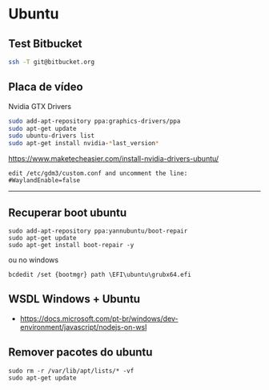 # Ubuntu

## Test Bitbucket

```bash
ssh -T git@bitbucket.org
```

## Placa de vídeo

Nvidia GTX Drivers

```sh
sudo add-apt-repository ppa:graphics-drivers/ppa
sudo apt-get update
sudo ubuntu-drivers list
sudo apt-get install nvidia-*last_version*
```

<https://www.maketecheasier.com/install-nvidia-drivers-ubuntu/>

```text
edit /etc/gdm3/custom.conf and uncomment the line:
#WaylandEnable=false
```

---

## Recuperar boot ubuntu
```
sudo add-apt-repository ppa:yannubuntu/boot-repair
sudo apt-get update
sudo apt-get install boot-repair -y
```
ou no windows
```
bcdedit /set {bootmgr} path \EFI\ubuntu\grubx64.efi
```

## WSDL Windows + Ubuntu
- https://docs.microsoft.com/pt-br/windows/dev-environment/javascript/nodejs-on-wsl

## Remover pacotes do ubuntu

```
sudo rm -r /var/lib/apt/lists/* -vf
sudo apt-get update
```
